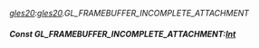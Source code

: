 _[gles20](../../modules/gles20/gles20-module.md):[gles20](../../modules/gles20/gles20-module.md).GL\_FRAMEBUFFER\_INCOMPLETE\_ATTACHMENT_
##### Const GL\_FRAMEBUFFER\_INCOMPLETE\_ATTACHMENT:[Int](../../modules/wonkey/wonkey-types-int.md)

